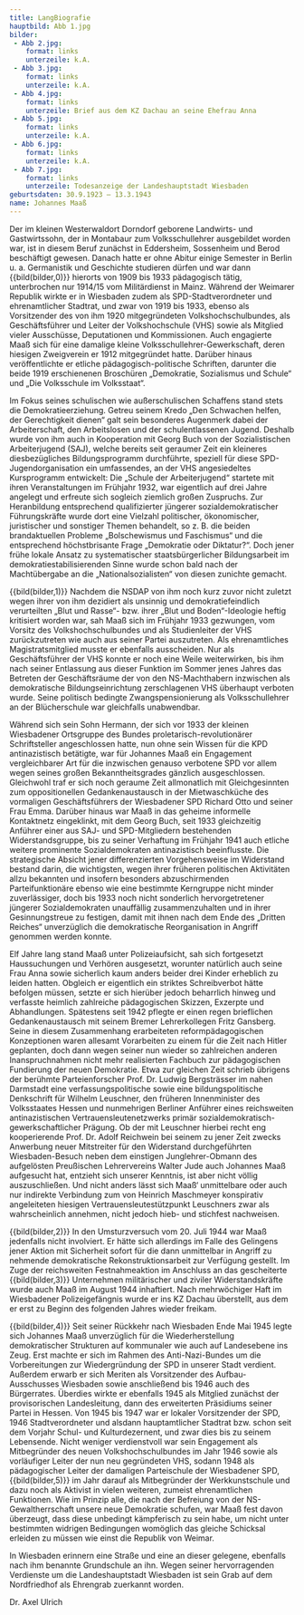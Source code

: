 ```yaml
---
title: LangBiografie
hauptbild: Abb 1.jpg
bilder:
 - Abb 2.jpg:
    format: links
    unterzeile: k.A.  
 - Abb 3.jpg:
    format: links
    unterzeile: k.A. 
 - Abb 4.jpg:
    format: links
    unterzeile: Brief aus dem KZ Dachau an seine Ehefrau Anna
 - Abb 5.jpg:
    format: links
    unterzeile: k.A.
 - Abb 6.jpg:
    format: links
    unterzeile: k.A.
 - Abb 7.jpg:
    format: links
    unterzeile: Todesanzeige der Landeshauptstadt Wiesbaden
geburtsdaten: 30.9.1923 – 13.3.1943
name: Johannes Maaß
---
```


Der im kleinen Westerwaldort Dorndorf geborene Landwirts- und
Gastwirtssohn, der in Montabaur zum Volksschullehrer ausgebildet worden
war, ist in diesem Beruf zunächst in Eddersheim, Sossenheim und Berod
beschäftigt gewesen. Danach hatte er ohne Abitur einige Semester in
Berlin u. a. Germanistik und Geschichte studieren dürfen und war dann
{{bild(bilder,0)}} hierorts von 1909 bis 1933 pädagogisch tätig, unterbrochen nur 1914/15
vom Militärdienst in Mainz. Während der Weimarer Republik wirkte er in
Wiesbaden zudem als SPD-Stadtverordneter und ehrenamtlicher Stadtrat,
und zwar von 1919 bis 1933, ebenso als Vorsitzender des von ihm 1920
mitgegründeten Volkshochschulbundes, als Geschäftsführer und Leiter der
Volkshochschule (VHS) sowie als Mitglied vieler Ausschüsse, Deputationen
und Kommissionen. Auch engagierte Maaß sich für eine damalige kleine
Volksschullehrer-Gewerkschaft, deren hiesigen Zweigverein er 1912
mitgegründet hatte. Darüber hinaus veröffentlichte er etliche
pädagogisch-politische Schriften, darunter die beide 1919 erschienenen
Broschüren „Demokratie, Sozialismus und Schule“ und „Die Volksschule im
Volksstaat“.

Im Fokus seines schulischen wie außerschulischen Schaffens stand stets
die Demokratieerziehung. Getreu seinem Kredo „Den Schwachen helfen, der
Gerechtigkeit dienen“ galt sein besonderes Augenmerk dabei der
Arbeiterschaft, den Arbeitslosen und der schulentlassenen Jugend.
Deshalb wurde von ihm auch in Kooperation mit Georg Buch von der
Sozialistischen Arbeiterjugend (SAJ), welche bereits seit geraumer Zeit
ein kleineres diesbezügliches Bildungsprogramm durchführte, speziell für
diese SPD-Jugendorganisation ein umfassendes, an der VHS angesiedeltes
Kursprogramm entwickelt: Die „Schule der Arbeiterjugend“ startete mit
ihren Veranstaltungen im Frühjahr 1932, war eigentlich auf drei Jahre
angelegt und erfreute sich sogleich ziemlich großen Zuspruchs. Zur
Heranbildung entsprechend qualifizierter jüngerer sozialdemokratischer
Führungskräfte wurde dort eine Vielzahl politischer, ökonomischer,
juristischer und sonstiger Themen behandelt, so z. B. die beiden
brandaktuellen Probleme „Bolschewismus und Faschismus“ und die
entsprechend höchstbrisante Frage „Demokratie oder Diktatur?“. Doch
jener frühe lokale Ansatz zu systematischer staatsbürgerlicher
Bildungsarbeit im demokratiestabilisierenden Sinne wurde schon bald nach
der Machtübergabe an die „Nationalsozialisten“ von diesen zunichte
gemacht.

{{bild(bilder,1)}} Nachdem die NSDAP von ihm noch kurz zuvor nicht zuletzt wegen ihrer von
ihm dezidiert als unsinnig und demokratiefeindlich verurteilten „Blut
und Rasse“- bzw. ihrer „Blut und Boden“-Ideologie heftig kritisiert
worden war, sah Maaß sich im Frühjahr 1933 gezwungen, vom Vorsitz des
Volkshochschulbundes und als Studienleiter der VHS zurückzutreten wie
auch aus seiner Partei auszutreten. Als ehrenamtliches
Magistratsmitglied musste er ebenfalls ausscheiden. Nur als
Geschäftsführer der VHS konnte er noch eine Weile weiterwirken, bis ihm
nach seiner Entlassung aus dieser Funktion im Sommer jenes Jahres das
Betreten der Geschäftsräume der von den NS-Machthabern inzwischen als
demokratische Bildungseinrichtung zerschlagenen VHS überhaupt verboten
wurde. Seine politisch bedingte Zwangspensionierung als Volksschullehrer
an der Blücherschule war gleichfalls unabwendbar.

Während sich sein Sohn Hermann, der sich vor 1933 der kleinen
Wiesbadener Ortsgruppe des Bundes proletarisch-revolutionärer
Schriftsteller angeschlossen hatte, nun ohne sein Wissen für die KPD
antinazistisch betätigte, war für Johannes Maaß ein Engagement
vergleichbarer Art für die inzwischen genauso verbotene SPD vor allem
wegen seines großen Bekanntheitsgrades gänzlich ausgeschlossen.
Gleichwohl traf er sich noch geraume Zeit allmonatlich mit
Gleichgesinnten zum oppositionellen Gedankenaustausch in der
Mietwaschküche des vormaligen Geschäftsführers der Wiesbadener SPD
Richard Otto und seiner Frau Emma. Darüber hinaus war Maaß in das
geheime informelle Kontaktnetz eingeklinkt, mit dem Georg Buch, seit
1933 gleichzeitig Anführer einer aus SAJ- und SPD-Mitgliedern
bestehenden Widerstandsgruppe, bis zu seiner Verhaftung im Frühjahr 1941
auch etliche weitere prominente Sozialdemokraten antinazistisch
beeinflusste. Die strategische Absicht jener differenzierten
Vorgehensweise im Widerstand bestand darin, die wichtigsten, wegen ihrer
früheren politischen Aktivitäten allzu bekannten und insofern besonders
abzuschirmenden Parteifunktionäre ebenso wie eine bestimmte Kerngruppe
nicht minder zuverlässiger, doch bis 1933 noch nicht sonderlich
hervorgetretener jüngerer Sozialdemokraten unauffällig zusammenzuhalten
und in ihrer Gesinnungstreue zu festigen, damit mit ihnen nach dem Ende
des „Dritten Reiches“ unverzüglich die demokratische Reorganisation in
Angriff genommen werden konnte.

Elf Jahre lang stand Maaß unter Polizeiaufsicht, sah sich fortgesetzt
Haussuchungen und Verhören ausgesetzt, worunter natürlich auch seine
Frau Anna sowie sicherlich kaum anders beider drei Kinder erheblich zu
leiden hatten. Obgleich er eigentlich ein striktes Schreibverbot hätte
befolgen müssen, setzte er sich hierüber jedoch beharrlich hinweg und
verfasste heimlich zahlreiche pädagogischen Skizzen, Exzerpte und
Abhandlungen. Spätestens seit 1942 pflegte er einen regen brieflichen
Gedankenaustausch mit seinem Bremer Lehrerkollegen Fritz Gansberg. Seine
in diesem Zusammenhang erarbeiteten reformpädagogischen Konzeptionen
waren allesamt Vorarbeiten zu einem für die Zeit nach Hitler geplanten,
doch dann wegen seiner nun wieder so zahlreichen anderen
Inanspruchnahmen nicht mehr realisierten Fachbuch zur pädagogischen
Fundierung der neuen Demokratie. Etwa zur gleichen Zeit schrieb übrigens
der berühmte Parteienforscher Prof. Dr. Ludwig Bergsträsser im nahen
Darmstadt eine verfassungspolitische sowie eine bildungspolitische
Denkschrift für Wilhelm Leuschner, den früheren Innenminister des
Volksstaates Hessen und nunmehrigen Berliner Anführer eines reichsweiten
antinazistischen Vertrauensleutenetzwerks primär
sozialdemokratisch-gewerkschaftlicher Prägung. Ob der mit Leuschner
hierbei recht eng kooperierende Prof. Dr. Adolf Reichwein bei seinem zu
jener Zeit zwecks Anwerbung neuer Mitstreiter für den Widerstand
durchgeführten Wiesbaden-Besuch neben dem einstigen Junglehrer-Obmann
des aufgelösten Preußischen Lehrervereins Walter Jude auch Johannes Maaß
aufgesucht hat, entzieht sich unserer Kenntnis, ist aber nicht völlig
auszuschließen. Und nicht anders lässt sich Maaß‘ unmittelbare oder auch
nur indirekte Verbindung zum von Heinrich Maschmeyer konspirativ
angeleiteten hiesigen Vertrauensleutestützpunkt Leuschners zwar als
wahrscheinlich annehmen, nicht jedoch hieb- und stichfest nachweisen.

{{bild(bilder,2)}} In den Umsturzversuch vom 20. Juli 1944 war Maaß jedenfalls nicht
involviert. Er hätte sich allerdings im Falle des Gelingens jener Aktion
mit Sicherheit sofort für die dann unmittelbar in Angriff zu nehmende
demokratische Rekonstruktionsarbeit zur Verfügung gestellt. Im Zuge der
reichsweiten Festnahmeaktion im Anschluss an das gescheiterte
{{bild(bilder,3)}} Unternehmen militärischer und ziviler Widerstandskräfte wurde auch Maaß
im August 1944 inhaftiert. Nach mehrwöchiger Haft im Wiesbadener
Polizeigefängnis wurde er ins KZ Dachau überstellt, aus dem er erst zu
Beginn des folgenden Jahres wieder freikam.

{{bild(bilder,4)}} Seit seiner Rückkehr nach Wiesbaden Ende Mai 1945 legte sich Johannes
Maaß unverzüglich für die Wiederherstellung demokratischer Strukturen
auf kommunaler wie auch auf Landesebene ins Zeug. Erst machte er sich im
Rahmen des Anti-Nazi-Bundes um die Vorbereitungen zur Wiedergründung der
SPD in unserer Stadt verdient. Außerdem erwarb er sich Meriten als
Vorsitzender des Aufbau-Ausschusses Wiesbaden sowie anschließend bis
1946 auch des Bürgerrates. Überdies wirkte er ebenfalls 1945 als
Mitglied zunächst der provisorischen Landesleitung, dann des erweiterten
Präsidiums seiner Partei in Hessen. Von 1945 bis 1947 war er lokaler
Vorsitzender der SPD, 1946 Stadtverordneter und alsdann hauptamtlicher
Stadtrat bzw. schon seit dem Vorjahr Schul- und Kulturdezernent, und
zwar dies bis zu seinem Lebensende. Nicht weniger verdienstvoll war sein
Engagement als Mitbegründer des neuen Volkshochschulbundes im Jahr 1946
sowie als vorläufiger Leiter der nun neu gegründeten VHS, sodann 1948
als pädagogischer Leiter der damaligen Parteischule der Wiesbadener SPD,
{{bild(bilder,5)}} im Jahr darauf als Mitbegründer der Werkkunstschule und dazu noch als
Aktivist in vielen weiteren, zumeist ehrenamtlichen Funktionen. Wie im
Prinzip alle, die nach der Befreiung von der NS-Gewaltherrschaft unsere
neue Demokratie schufen, war Maaß fest davon überzeugt, dass diese
unbedingt kämpferisch zu sein habe, um nicht unter bestimmten widrigen
Bedingungen womöglich das gleiche Schicksal erleiden zu müssen wie einst
die Republik von Weimar.

In Wiesbaden erinnern eine Straße und eine an dieser gelegene, ebenfalls
nach ihm benannte Grundschule an ihn. Wegen seiner hervorragenden
Verdienste um die Landeshauptstadt Wiesbaden ist sein Grab auf dem
Nordfriedhof als Ehrengrab zuerkannt worden.

Dr. Axel Ulrich
